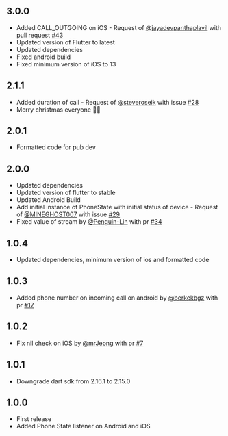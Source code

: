## 3.0.0
- Added CALL_OUTGOING on iOS - Request of [@jayadevpanthaplavil](https://github.com/jayadevpanthaplavil) with pull request [#43](https://github.com/andreamainella98/phone_state/pull/43)
- Updated version of Flutter to latest
- Updated dependencies
- Fixed android build
- Fixed minimum version of iOS to 13
## 2.1.1
- Added duration of call - Request of [@steveroseik](https://github.com/steveroseik) with issue [#28](https://github.com/andreamainella98/phone_state/issues/28)
- Merry christmas everyone 🎉🎄
## 2.0.1
- Formatted code for pub dev
## 2.0.0
- Updated dependencies
- Updated version of flutter to stable
- Updated Android Build
- Add initial instance of PhoneState with initial status of device - Request of [@MINEGHOST007](https://github.com/MINEGHOST007) with issue [#29](https://github.com/andreamainella98/phone_state/issues/29)
- Fixed value of stream by [@Penguin-Lin](https://github.com/andreamainella98/phone_state/pull/34) with pr [#34](https://github.com/andreamainella98/phone_state/pull/34)
## 1.0.4
- Updated dependencies, minimum version of ios and formatted code
## 1.0.3
- Added phone number on incoming call on android by [@berkekbgz](https://github.com/berkekbgz) with pr [#17](https://github.com/andreamainella98/phone_state/pull/17)
## 1.0.2
- Fix nil check on iOS by [@mrJeong](https://github.com/mrJeong) with pr [#7](https://github.com/andreamainella98/phone_state/pull/7)
## 1.0.1
- Downgrade dart sdk from 2.16.1 to 2.15.0
## 1.0.0
- First release
- Added Phone State listener on Android and iOS